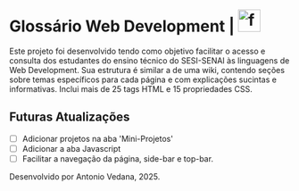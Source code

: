 # Glossário Web Development | <img width="40" height="40" alt="favicon" src="https://github.com/user-attachments/assets/1c7a6891-8883-40ef-b032-7ebcbbf6e123" />
Este projeto foi desenvolvido tendo como objetivo facilitar o acesso e consulta dos estudantes do ensino técnico do SESI-SENAI às linguagens de Web Development. Sua estrutura é similar a de uma wiki, contendo seções sobre temas específicos para cada página e com explicações sucintas e informativas. Inclui mais de 25 tags HTML e 15 propriedades CSS.

## Futuras Atualizações
- [ ] Adicionar projetos na aba 'Mini-Projetos'
- [ ] Adicionar a aba Javascript
- [ ] Facilitar a navegação da página, side-bar e top-bar.

Desenvolvido por Antonio Vedana, 2025.

